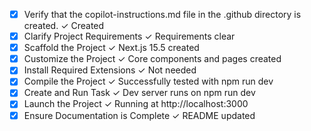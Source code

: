 <!-- Use this file to provide workspace-specific custom instructions to Copilot. -->
- [x] Verify that the copilot-instructions.md file in the .github directory is created. ✓ Created
- [x] Clarify Project Requirements ✓ Requirements clear  
- [x] Scaffold the Project ✓ Next.js 15.5 created
- [x] Customize the Project ✓ Core components and pages created
- [x] Install Required Extensions ✓ Not needed
- [x] Compile the Project ✓ Successfully tested with npm run dev
- [x] Create and Run Task ✓ Dev server runs on npm run dev
- [x] Launch the Project ✓ Running at http://localhost:3000
- [x] Ensure Documentation is Complete ✓ README updated
